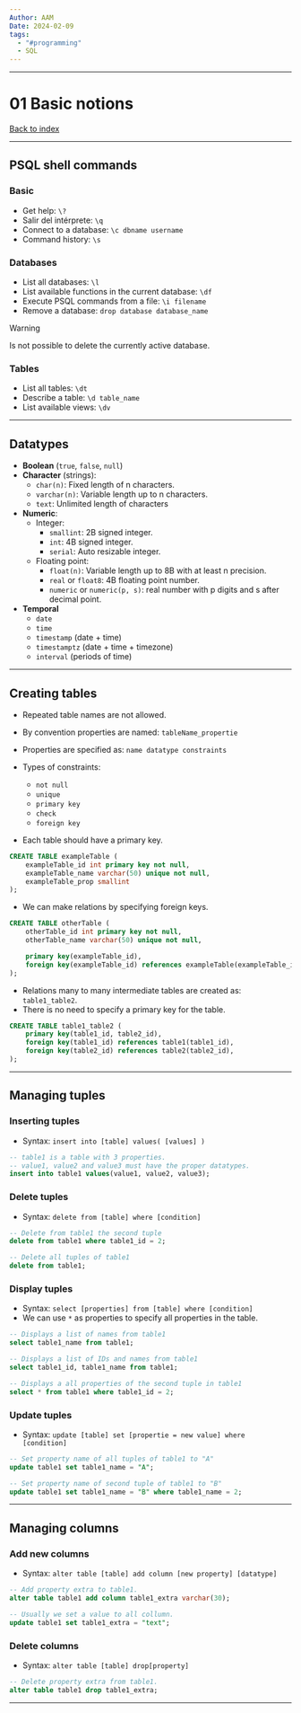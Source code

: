 ```yaml
---
Author: AAM
Date: 2024-02-09
tags:
  - "#programming"
  - SQL
---
```


---
# 01 Basic notions

[Back to index](Programming/SQL/SQL.md)

---

## PSQL shell commands

### Basic

- Get help: `\?`
- Salir del intérprete: `\q`
- Connect to a database: `\c dbname username`
- Command history: `\s`
### Databases
- List all databases: `\l`
- List available functions in the current database: `\df`
- Execute PSQL commands from a file: `\i filename`
- Remove a database: `drop database database_name`

> [!WARNING]
> Is not possible to delete the currently active database.
### Tables
- List all tables: `\dt`
- Describe a table: `\d table_name`
- List available views: `\dv`

---
## Datatypes

- **Boolean** (`true`, `false`, `null`)
- **Character** (strings):
	- `char(n)`: Fixed length of n characters.
	- `varchar(n)`: Variable length up to n characters.
	- `text`: Unlimited length of characters
- **Numeric**:
	- Integer:
		- `smallint`: 2B signed integer.
		- `int`: 4B signed integer.
		- `serial`: Auto resizable integer.
	- Floating point:
		- `float(n)`: Variable length up to 8B with at least n precision.
		- `real` or `float8`: 4B floating point number.
		- `numeric` or `numeric(p, s)`: real number with p digits and s after decimal point.
- **Temporal**
	- `date`
	- `time`
	- `timestamp` (date + time)
	- `timestamptz` (date + time + timezone)
	- `interval` (periods of time)

---
## Creating tables

- Repeated table names are not allowed.
- By convention properties are named: `tableName_propertie`
- Properties are specified as: `name datatype constraints`
- Types of constraints:
	- `not null`
	- `unique`
	- `primary key`
	- `check`
	- `foreign key`
	
- Each table should have a primary key.

```sql
CREATE TABLE exampleTable (
	exampleTable_id int primary key not null,
	exampleTable_name varchar(50) unique not null,
	exampleTable_prop smallint
);
```

- We can make relations by specifying foreign keys.
```sql
CREATE TABLE otherTable (
	otherTable_id int primary key not null,
	otherTable_name varchar(50) unique not null,

	primary key(exampleTable_id),
	foreign key(exampleTable_id) references exampleTable(exampleTable_id)
);
```

- Relations many to many intermediate tables are created as: `table1_table2`.
- There is no need to specify a primary key for the table.
```sql
CREATE TABLE table1_table2 (
	primary key(table1_id, table2_id),
	foreign key(table1_id) references table1(table1_id),
	foreign key(table2_id) references table2(table2_id),
);
```

---
## Managing tuples

### Inserting tuples

- Syntax: `insert into [table] values( [values] )`
```sql
-- table1 is a table with 3 properties.
-- value1, value2 and value3 must have the proper datatypes.
insert into table1 values(value1, value2, value3);
```

### Delete tuples
- Syntax: `delete from [table] where [condition]`
```sql
-- Delete from table1 the second tuple
delete from table1 where table1_id = 2;

-- Delete all tuples of table1 
delete from table1;
```

### Display tuples

- Syntax: `select [properties] from [table] where [condition]`
- We can use `*` as properties to specify all properties in the table.
```sql
-- Displays a list of names from table1
select table1_name from table1;

-- Displays a list of IDs and names from table1
select table1_id, table1_name from table1;

-- Displays a all properties of the second tuple in table1
select * from table1 where table1_id = 2;
```

### Update tuples

- Syntax: `update [table] set [propertie = new value] where [condition]`
```sql
-- Set property name of all tuples of table1 to "A"
update table1 set table1_name = "A";

-- Set property name of second tuple of table1 to "B"
update table1 set table1_name = "B" where table1_name = 2;
```

---
## Managing columns

### Add new columns

- Syntax: `alter table [table] add column [new property] [datatype]`
```sql
-- Add property extra to table1.
alter table table1 add column table1_extra varchar(30);

-- Usually we set a value to all collumn.
update table1 set table1_extra = "text";
```

### Delete columns

- Syntax: `alter table [table] drop[property]`
```sql
-- Delete property extra from table1.
alter table table1 drop table1_extra;
```

---
